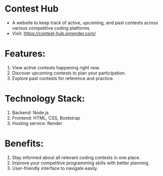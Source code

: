 # Contest Hub
- A website to keep track of active, upcoming, and past contests across various competitive coding platforms.
- Visit: https://contest-hub.onrender.com/

# Features:
1. View active contests happening right now.
2. Discover upcoming contests to plan your participation.
3. Explore past contests for reference and practice.

# Technology Stack: 
1. Backend: Node.js
2. Frontend: HTML, CSS, Bootstrap
3. Hosting service: Render

# Benefits:
1. Stay informed about all relevant coding contests in one place.
2. Improve your competitive programming skills with better planning.
3. User-friendly interface to navigate easily.

